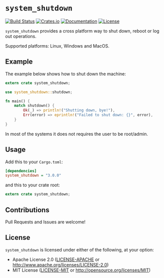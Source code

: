 # `system_shutdown`

[![Build Status][travis-badge]][travis-url]
[![Crates.io][crates-badge]][crates-url]
[![Documentation][docs-badge]][docs-url]
[![License][license-badge]][license-url]

[travis-badge]: https://travis-ci.org/risoflora/system_shutdown.svg
[travis-url]: https://travis-ci.org/risoflora/system_shutdown
[crates-badge]: https://img.shields.io/crates/v/system_shutdown.svg
[crates-url]: https://crates.io/crates/system_shutdown
[docs-badge]: https://docs.rs/system_shutdown/badge.svg
[docs-url]: https://docs.rs/system_shutdown
[license-badge]: https://img.shields.io/crates/l/system_shutdown.svg
[license-url]: https://github.com/risoflora/system_shutdown#license

`system_shutdown` provides a cross platform way to shut down, reboot or log out operations.

Supported platforms: Linux, Windows and MacOS.

## Example

The example below shows how to shut down the machine:

```rust
extern crate system_shutdown;

use system_shutdown::shutdown;

fn main() {
    match shutdown() {
        Ok(_) => println!("Shutting down, bye!"),
        Err(error) => eprintln!("Failed to shut down: {}", error),
    }
}
```

In most of the systems it does not requires the user to be root/admin.

## Usage

Add this to your `Cargo.toml`:

```ini
[dependencies]
system_shutdown = "3.0.0"
```

and this to your crate root:

```rust
extern crate system_shutdown;
```

## Contributions

Pull Requests and Issues are welcome!

## License

`system_shutdown` is licensed under either of the following, at your option:

- Apache License 2.0 ([LICENSE-APACHE](LICENSE-APACHE) or http://www.apache.org/licenses/LICENSE-2.0)
- MIT License ([LICENSE-MIT](LICENSE-MIT) or http://opensource.org/licenses/MIT)

